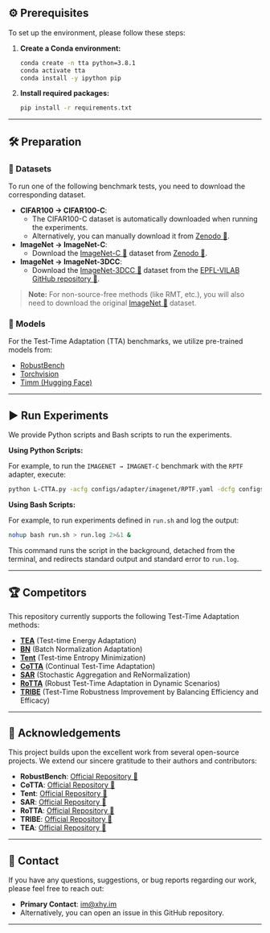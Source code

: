 ## ⚙️ Prerequisites

To set up the environment, please follow these steps:

1.  **Create a Conda environment:**
    ```bash
    conda create -n tta python=3.8.1
    conda activate tta
    conda install -y ipython pip
    ```

2.  **Install required packages:**
    ```bash
    pip install -r requirements.txt
    ```

---

## 🛠️ Preparation

### 💾 Datasets

To run one of the following benchmark tests, you need to download the corresponding dataset.

*   **CIFAR100 → CIFAR100-C**:
    *   The CIFAR100-C dataset is automatically downloaded when running the experiments.
    *   Alternatively, you can manually download it from [Zenodo 🔗](https://zenodo.org/record/3555552#.ZDES-XZBxhE).
*   **ImageNet → ImageNet-C**:
    *   Download the [ImageNet-C 🔗](https://github.com/hendrycks/robustness) dataset from [Zenodo 🔗](https://zenodo.org/record/2235448#.Yj2RO_co_mF).
*   **ImageNet → ImageNet-3DCC**:
    *   Download the [ImageNet-3DCC 🔗](https://github.com/hendrycks/robustness) dataset from the [EPFL-VILAB GitHub repository 🔗](https://github.com/EPFL-VILAB/3DCommonCorruptions?tab=readme-ov-file#3dcc-data).

> **Note:** For non-source-free methods (like RMT, etc.), you will also need to download the original [ImageNet 🔗](https://www.image-net.org/download.php) dataset.

### 🧠 Models

For the Test-Time Adaptation (TTA) benchmarks, we utilize pre-trained models from:

*   [RobustBench](https://github.com/RobustBench/robustbench)
*   [Torchvision](https://pytorch.org/vision/0.14/models.html)
*   [Timm (Hugging Face)](https://huggingface.co/timm)

---

## ▶️ Run Experiments

We provide Python scripts and Bash scripts to run the experiments.

**Using Python Scripts:**

For example, to run the `IMAGENET → IMAGNET-C` benchmark with the `RPTF` adapter, execute:

```bash
python L-CTTA.py -acfg configs/adapter/imagenet/RPTF.yaml -dcfg configs/dataset/imagenet.yaml -ocfg configs/order/imagenet/0.yaml SEED 0
```

**Using Bash Scripts:**

For example, to run experiments defined in `run.sh` and log the output:

```bash
nohup bash run.sh > run.log 2>&1 &
```
This command runs the script in the background, detached from the terminal, and redirects standard output and standard error to `run.log`.

---

## 🏆 Competitors

This repository currently supports the following Test-Time Adaptation methods:

*   [**TEA**](https://openaccess.thecvf.com/content/CVPR2024/papers/Yuan_TEA_Test-time_Energy_Adaptation_CVPR_2024_paper.pdf) (Test-time Energy Adaptation)
*   [**BN**](https://arxiv.org/pdf/1603.04779.pdf) (Batch Normalization Adaptation)
*   [**Tent**](https://openreview.net/pdf?id=uXl3bZLkr3c) (Test-time Entropy Minimization)
*   [**CoTTA**](https://arxiv.org/abs/2203.13591) (Continual Test-Time Adaptation)
*   [**SAR**](https://openreview.net/pdf?id=g2YraF75Tj) (Stochastic Aggregation and ReNormalization)
*   [**RoTTA**](https://openaccess.thecvf.com/content/CVPR2023/papers/Yuan_Robust_Test-Time_Adaptation_in_Dynamic_Scenarios_CVPR_2023_paper.pdf) (Robust Test-Time Adaptation in Dynamic Scenarios)
*   [**TRIBE**](https://ojs.aaai.org/index.php/AAAI/article/view/29435) (Test-Time Robustness Improvement by Balancing Efficiency and Efficacy)

---

## 🙏 Acknowledgements

This project builds upon the excellent work from several open-source projects. We extend our sincere gratitude to their authors and contributors:

*   **RobustBench**: [Official Repository 🔗](https://github.com/RobustBench/robustbench)
*   **CoTTA**: [Official Repository 🔗](https://github.com/qinenergy/cotta)
*   **Tent**: [Official Repository 🔗](https://github.com/DequanWang/tent)
*   **SAR**: [Official Repository 🔗](https://github.com/mr-eggplant/SAR)
*   **RoTTA**: [Official Repository 🔗](https://github.com/BIT-DA/RoTTA)
*   **TRIBE**: [Official Repository 🔗](https://github.com/Gorilla-Lab-SCUT/TRIBE/)
*   **TEA**: [Official Repository 🔗](https://github.com/yuanyige/tea)

---

## 📧 Contact

If you have any questions, suggestions, or bug reports regarding our work, please feel free to reach out:

*   **Primary Contact**: <a href="mailto:im@xhy.im">im@xhy.im</a>
*   Alternatively, you can open an issue in this GitHub repository.

---
